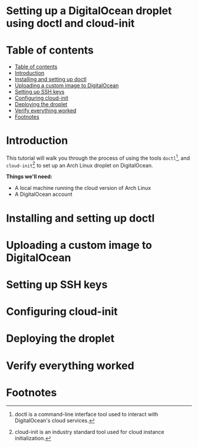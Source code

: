 # Setting up a DigitalOcean droplet using doctl and cloud-init

# Table of contents
- [Table of contents](#table-of-contents)
- [Introduction](#introduction)
- [Installing and setting up doctl](#installing-and-setting-up-doctl)
- [Uploading a custom image to DigitalOcean](#uploading-a-custom-image-to-digitalocean)
- [Setting up SSH keys](#setting-up-ssh-keys)
- [Configuring cloud-init](#configuring-cloud-init)
- [Deploying the droplet](#deploying-the-droplet)
- [Verify everything worked](#verify-everything-worked)
- [Footnotes](#footnotes)

# Introduction
This tutorial will walk you through the process of using the tools `doctl`[^1], and `cloud-init`[^2] to set up an Arch Linux droplet on DigitalOcean. 

**Things we'll need:**
- A local machine running the cloud version of Arch Linux
- A DigitalOcean account

# Installing and setting up doctl

# Uploading a custom image to DigitalOcean

# Setting up SSH keys

# Configuring cloud-init

# Deploying the droplet

# Verify everything worked

# Footnotes
[^1]: doctl is a command-line interface tool used to interact with DigitalOcean's cloud services.
[^2]: cloud-init is an industry standard tool used for cloud instance initialization. 